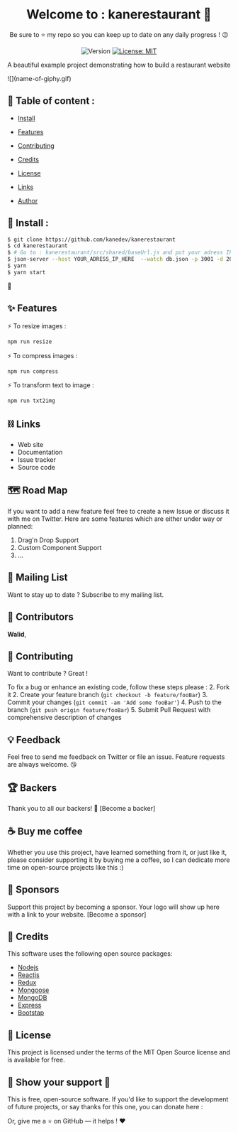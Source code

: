 <h1 align="center">Welcome to :  kanerestaurant 👋</h1>
<p align="center"> Be sure to ⭐ my repo so you can keep up to date on any daily progress ! 😉 </p>

<p align="center">
  <img alt="Version" src="https://img.shields.io/badge/version-1.0.0-blue.svg?cacheSeconds=2592000" />
  <a href="#" target="_blank">
    <img alt="License: MIT" src="https://img.shields.io/badge/License-MIT-red.svg" />
  </a>
</p>



<p>A beautiful example project demonstrating how to build a restaurant website </p>
![](name-of-giphy.gif)


## 📖 Table of content :

- [Install](#install)

- [Features](#feathers)

- [Contributing](#contributing)

- [Credits](#credits)

- [License](#license)

- [Links](#links)

- [Author](#author)

  

## 🚀 Install :

```sh
$ git clone https://github.com/kanedev/kanerestaurant
$ cd kanerestaurant
$ # Go to : kanerestaurant/src/shared/baseUrl.js and put your adress IP
$ json-server --host YOUR_ADRESS_IP_HERE  --watch db.json -p 3001 -d 2000
$ yarn 
$ yarn start 
```
📝 

## :sparkles: Features

⚡️  To resize images :

```sh
npm run resize
```

⚡️ To compress images :

```sh
npm run compress
```

⚡️ To transform text to image : 

```sh
npm run txt2img
```


## ⛓ Links

- Web site
- Documentation
- Issue tracker
- Source code

##  🗺 Road Map

If you want to add a new feature feel free to create a new Issue or discuss it with me on Twitter. Here are some features which are either under way or planned:

1. Drag'n Drop Support
2. Custom Component Support
3. ...

## 💌 Mailing List

Want to stay up to date ?  Subscribe to my mailing list.

 ## 👥 Contributors

 **Walid**, <!--Reach out to me at one of the following places :--> 

## 💉 Contributing

Want to contribute ? Great !

To fix a bug or enhance an existing code, follow these steps please :
2. Fork it
2. Create your feature branch (`git checkout -b feature/fooBar`)
3. Commit your changes (`git commit -am 'Add some fooBar'`)
4. Push to the branch (`git push origin feature/fooBar`)
5. Submit Pull Request with comprehensive description of changes

## 💡 Feedback

Feel free to send me feedback on Twitter or file an issue. Feature requests are always welcome. 😘

## 🏆 Backers

Thank you to all our backers! 🙏 [Become a backer]

## ☕️ Buy me coffee
Whether you use this project, have learned something from it, or just like it, please consider supporting it by buying me a coffee, so I can dedicate more time on open-source projects like this :)


## 🎯 Sponsors

Support this project by becoming a sponsor. Your logo will show up here with a link to your website. [Become a sponsor]

 ## 📃 Credits 

 This software uses the following open source packages:

- [Nodejs](#https://nodejs.org)
- [Reactjs](https://reactjs.org/)
- [Redux](https://redux.js.org/)
- [Mongoose](https://mongoosejs.com/)
- [MongoDB](tps://www.mongodb.com)
- [Express](https://expressjs.com)
- [Bootstap](https://getbootstrap.com)


## 🚦 License

This project is licensed under the terms of the MIT Open Source license and is available for free.

## 👋 Show your support 🙏

This is free, open-source software. If you'd like to support the development of future projects, or say thanks for this one, you can donate here :

Or, give me a ⭐  on GitHub — it helps ! ❤️

